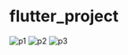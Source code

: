 # flutter_project

![p1](https://github.com/magdalhwidy/flutter_project/assets/117321674/19944669-0237-4e50-8ad7-937af320a4cd)
![p2](https://github.com/magdalhwidy/flutter_project/assets/117321674/afa6a0de-8611-4974-9a3a-b307dc9a51e9)
![p3](https://github.com/magdalhwidy/flutter_project/assets/117321674/7d6d6224-cbe8-49e9-b3f2-a2d9ad3102a8)

